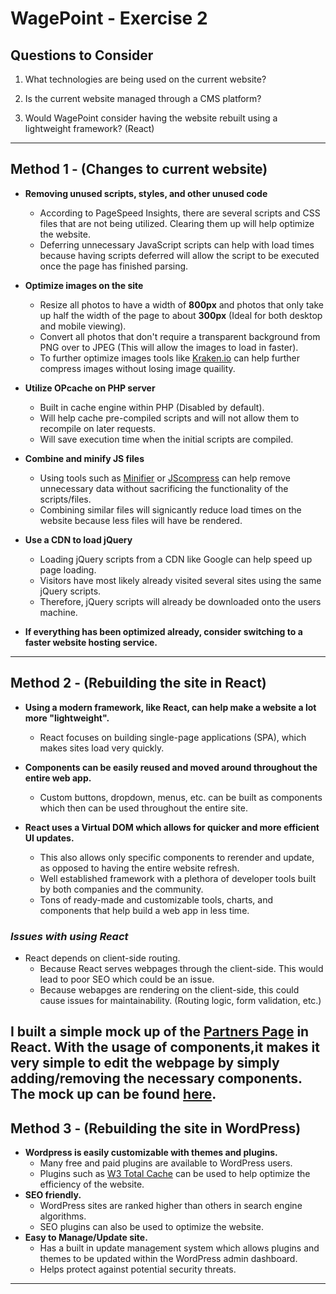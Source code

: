 # WagePoint - Exercise 2

## Questions to Consider

1. What technologies are being used on the current website?

2. Is the current website managed through a CMS platform?

3. Would WagePoint consider having the website rebuilt using a lightweight framework? (React)

---

## Method 1 - (Changes to current website)

- **Removing unused scripts, styles, and other unused code**

  - According to PageSpeed Insights, there are several scripts and CSS files that are not being utilized. Clearing them up will help optimize the website. 
  - Deferring unnecessary JavaScript scripts can help with load times because having scripts deferred will allow the script to be executed once the page has finished parsing.

- **Optimize images on the site**
  - Resize all photos to have a width of **800px** and photos that only take up half the width of the page to about **300px** (Ideal for both desktop and mobile viewing).
  - Convert all photos that don't require a transparent background from PNG over to JPEG (This will allow the images to load in faster).
  - To further optimize images tools like [Kraken.io](https://kraken.io) can help further compress images without losing image quaility.

- **Utilize OPcache on PHP server**
  - Built in cache engine within PHP (Disabled by default).
  - Will help cache pre-compiled scripts and will not allow them to recompile on later requests.
  - Will save execution time when the initial scripts are compiled.

- **Combine and minify JS files**
  - Using tools such as [Minifier](https://www.minifier.org/) or [JScompress](https://jscompress.com) can help remove unnecessary data without sacrificing the functionality of the scripts/files.
  - Combining similar files will signicantly reduce load times on the website because less files will have be rendered.

- **Use a CDN to load jQuery**
  - Loading jQuery scripts from a CDN like Google can help speed up page loading.
  - Visitors have most likely already visited several sites using the same jQuery scripts.
  - Therefore, jQuery scripts will already be downloaded onto the users machine.

- **If everything has been optimized already, consider switching to a faster website hosting service.**

---

## Method 2 - (Rebuilding the site in React)

- **Using a modern framework, like React, can help make a website a lot more "lightweight".**

  - React focuses on building single-page applications (SPA), which makes sites load very quickly.

- **Components can be easily reused and moved around throughout the entire web app.**

  - Custom buttons, dropdown, menus, etc. can be built as components which then can be used throughout the entire site.

- **React uses a Virtual DOM which allows for quicker and more efficient UI updates.**
  - This also allows only specific components to rerender and update, as opposed to having the entire website refresh.
  - Well established framework with a plethora of developer tools built by both companies and the community.
  - Tons of ready-made and customizable tools, charts, and components that help build a web app in less time.

### _Issues with using React_

- React depends on client-side routing.
  - Because React serves webpages through the client-side. This would lead to poor SEO which could be an issue.
  - Because webapges are rendering on the client-side, this could cause issues for maintainability. (Routing logic, form validation, etc.)

I built a simple mock up of the [Partners Page](https://wagepoint.com/ca/partners) in React. With the usage of components,it makes it very simple to edit the webpage by simply adding/removing the necessary components.  The mock up can be found [here](https://wagepoint-exercise2.herokuapp.com).
---

## Method 3 - (Rebuilding the site in WordPress)

- **Wordpress is easily customizable with themes and plugins.**
  - Many free and paid plugins are available to WordPress users.
  - Plugins such as [W3 Total Cache](https://wordpress.org/plugins/w3-total-cache/) can be used to help optimize the efficiency of the website.
- **SEO friendly.**
  - WordPress sites are ranked higher than others in search engine algorithms.
  - SEO plugins can also be used to optimize the website.
- **Easy to Manage/Update site.**
  - Has a built in update management system which allows plugins and themes to be updated within the WordPress admin dashboard.
  - Helps protect against potential security threats.

---
